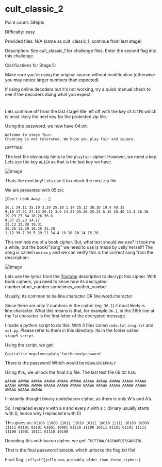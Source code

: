 # cult_classic_2
Point count: 596pts

Difficulty: easy

Provided files: N/A (same as cult_classic_1, continue from last stage)

Description: See cult_classic_1 for challenge files. Enter the second flag into this challenge.

Clarifications for Stage 5:

Make sure you're using the original source without modification (otherwise you may notice larger numbers than expected)

If using online decoders but it's not working, try a quick manual check to see if the decoders doing what you expect

# 

Lets continue off from the last stage! We left off with the key of `ALIEN` which is most likely the next key for the protected zip file.

Using the password, we now have 04.txt:

```
Welcome to stage four.
Cheating is not tolerated. We hope you play fair and square.

LBPTTULD
```

The text file obviously hints to the `playfair` cipher. However, we need a key. Lets use the key `ALIEN` as that is the last key we have. 

![image](https://github.com/sa1181405/pbchocolate-private-writeups/assets/170969470/17987524-0f99-400f-a96f-e8f498ebe41c)

Thats the next key! Lets use it to unlock the next zip file.

We are presented with 05.txt:

```
🌠Don't Look Away... 🌠

36.1 34.11 35.10 3.29 25.18 1.14 25.13 38.10 19.4 40.15
9.10 17.31 27.13 20.11 3.6 14.27 25.26 25.24 6.15 10.40 13.3 28.16 19.23 27.34 18.26 36.8
9.37 25.23 14.17
33.12 23.30 19.31
39.25 13.29 18.25 35.28
1.12 39.7 39.5 29.21 34.4 10.28 20.14 15.26
```

This reminds me of a book cipher. But, what text should we use? It took me a while, but the book/"song" we need to use is made by Jelly herself! The song is called `Luminary` and we can verify this is the correct song from the description:

![image](https://github.com/sa1181405/pbchocolate-private-writeups/assets/170969470/31bdedda-f432-483f-9c16-84c531d4983d)

Lets use the lyrics from the [Youtube](https://www.youtube.com/watch?v=1x6oPy3Hwcw) description to decrypt this cipher. With book ciphers, you need to know how its decrypted. number.other_number.sometimes_another_number

Usually, its common to be line.character OR line.word.character

Since there are only 2 numbers in the cipher (eg: `36.1`) it most likely is line.character. What this means is that, for example `36.1`, in the 36th line at the 1st character is the first letter of the decrypted message.

I made a python script to do this. With 3 files called `code.txt` `song.txt` and `sol.py`. Please refer to them in this directory. Its in the folder called `stage5_script`.

Using the script, we get:

`Capitalise'megalencephaly'forthenextpassword`

There is the password! Which would be `MEGALENCEPHALY`

Using this, we unlock the final zip file. The last text file 06.txt has:

```
WAAWW AAWWW AAWAA AAWAW AWAAA AWWAW AAAAA AWAWW AWWWW AAAAA WAAWA WAAWA WAWWA AWWWA WAAAW AAAWW AWAAA WAAWA WAAWA AAAAA AAAWW AAWWA AWAAA WAAAW AWAWW
```

I instantly thought binary code/bacon cipher, as there is only W's and A's.

So, I replaced every `W` with a `0` and every `A` with a `1` (binary usually starts with 0, hence why I replaced `W` with 0)

This gives us: `01100 11000 11011 11010 10111 10010 11111 10100 10000 11111 01101 01101 01001 10001 01110 11100 10111 01101 01101 11111 11100 11001 10111 01110 10100`

Decoding this with bacon cipher, we get: `THEFINALPASSWORDISSADGIRL`

That is the final password! `SADGIRL` which unlocks the flag.txt file!

Final flag: `jellyctf{jelly_was_probably_older_than_these_ciphers}`


